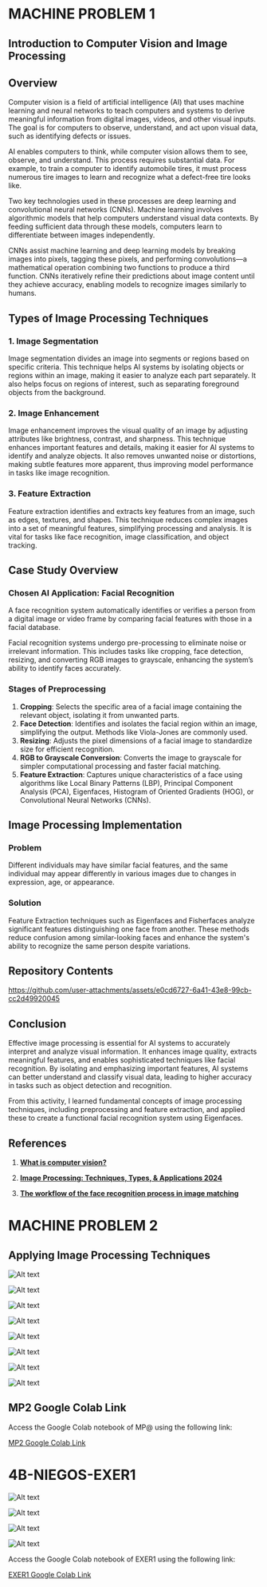 # **MACHINE PROBLEM 1** 

## Introduction to Computer Vision and Image Processing

## Overview

Computer vision is a field of artificial intelligence (AI) that uses machine learning and neural networks to teach computers and systems to derive meaningful information from digital images, videos, and other visual inputs. The goal is for computers to observe, understand, and act upon visual data, such as identifying defects or issues.

AI enables computers to think, while computer vision allows them to see, observe, and understand. This process requires substantial data. For example, to train a computer to identify automobile tires, it must process numerous tire images to learn and recognize what a defect-free tire looks like.

Two key technologies used in these processes are deep learning and convolutional neural networks (CNNs). Machine learning involves algorithmic models that help computers understand visual data contexts. By feeding sufficient data through these models, computers learn to differentiate between images independently.

CNNs assist machine learning and deep learning models by breaking images into pixels, tagging these pixels, and performing convolutions—a mathematical operation combining two functions to produce a third function. CNNs iteratively refine their predictions about image content until they achieve accuracy, enabling models to recognize images similarly to humans.

## Types of Image Processing Techniques

### 1. Image Segmentation

Image segmentation divides an image into segments or regions based on specific criteria. This technique helps AI systems by isolating objects or regions within an image, making it easier to analyze each part separately. It also helps focus on regions of interest, such as separating foreground objects from the background.

### 2. Image Enhancement

Image enhancement improves the visual quality of an image by adjusting attributes like brightness, contrast, and sharpness. This technique enhances important features and details, making it easier for AI systems to identify and analyze objects. It also removes unwanted noise or distortions, making subtle features more apparent, thus improving model performance in tasks like image recognition.

### 3. Feature Extraction

Feature extraction identifies and extracts key features from an image, such as edges, textures, and shapes. This technique reduces complex images into a set of meaningful features, simplifying processing and analysis. It is vital for tasks like face recognition, image classification, and object tracking.

## Case Study Overview

### Chosen AI Application: Facial Recognition

A face recognition system automatically identifies or verifies a person from a digital image or video frame by comparing facial features with those in a facial database.

Facial recognition systems undergo pre-processing to eliminate noise or irrelevant information. This includes tasks like cropping, face detection, resizing, and converting RGB images to grayscale, enhancing the system’s ability to identify faces accurately.

### Stages of Preprocessing

1. **Cropping**: Selects the specific area of a facial image containing the relevant object, isolating it from unwanted parts.
2. **Face Detection**: Identifies and isolates the facial region within an image, simplifying the output. Methods like Viola-Jones are commonly used.
3. **Resizing**: Adjusts the pixel dimensions of a facial image to standardize size for efficient recognition.
4. **RGB to Grayscale Conversion**: Converts the image to grayscale for simpler computational processing and faster facial matching.
5. **Feature Extraction**: Captures unique characteristics of a face using algorithms like Local Binary Patterns (LBP), Principal Component Analysis (PCA), Eigenfaces, Histogram of Oriented Gradients (HOG), or Convolutional Neural Networks (CNNs).

## Image Processing Implementation

### Problem

Different individuals may have similar facial features, and the same individual may appear differently in various images due to changes in expression, age, or appearance.

### Solution

Feature Extraction techniques such as Eigenfaces and Fisherfaces analyze significant features distinguishing one face from another. These methods reduce confusion among similar-looking faces and enhance the system's ability to recognize the same person despite variations.

## Repository Contents

https://github.com/user-attachments/assets/e0cd6727-6a41-43e8-99cb-cc2d49920045

## Conclusion

Effective image processing is essential for AI systems to accurately interpret and analyze visual information. It enhances image quality, extracts meaningful features, and enables sophisticated techniques like facial recognition. By isolating and emphasizing important features, AI systems can better understand and classify visual data, leading to higher accuracy in tasks such as object detection and recognition.

From this activity, I learned fundamental concepts of image processing techniques, including preprocessing and feature extraction, and applied these to create a functional facial recognition system using Eigenfaces.

## References

1. **[What is computer vision?](https://www.ibm.com/topics/computer-vision#:~:text=Computer%20vision%20is%20a%20field,they%20see%20defects%20or%20issues)**  
 

2. **[Image Processing: Techniques, Types, & Applications 2024](https://www.v7labs.com/blog/image-processing-guide)**  


3. **[The workflow of the face recognition process in image matching](https://it.telkomuniversity.ac.id/en/the-workflow-of-the-face-recognition-process)**  


# **MACHINE PROBLEM 2**

## Applying Image Processing Techniques

![Alt text](4B-NIEGOS-MP2/PPT/Screenshot%202024-09-09%20221606.png)

![Alt text](4B-NIEGOS-MP2/PPT/Screenshot%202024-09-09%20221614.png)

![Alt text](4B-NIEGOS-MP2/PPT/Screenshot%202024-09-09%20221622.png)

![Alt text](4B-NIEGOS-MP2/PPT/Screenshot%202024-09-09%20221629.png)

![Alt text](4B-NIEGOS-MP2/PPT/Screenshot%202024-09-09%20221641.png)

![Alt text](4B-NIEGOS-MP2/PPT/Screenshot%202024-09-09%20221647.png)

![Alt text](4B-NIEGOS-MP2/PPT/Screenshot%202024-09-09%20221654.png)

![Alt text](4B-NIEGOS-MP2/PPT/Screenshot%202024-09-09%20221700.png)

## MP2 Google Colab Link

Access the Google Colab notebook of MP@ using the following link:

[MP2 Google Colab Link](https://colab.research.google.com/drive/16K4wTtSwAonYZo1GGsbcwrlnU6dC9PRk?usp=sharing)

# 4B-NIEGOS-EXER1

![Alt text](4B-NIEGOS-EXER1/pdf%20contents/4B-NIEGOS-EXER1_page-0001.jpg)

![Alt text](4B-NIEGOS-EXER1/pdf%20contents/4B-NIEGOS-EXER1_page-0002.jpg)

![Alt text](4B-NIEGOS-EXER1/pdf%20contents/4B-NIEGOS-EXER1_page-0003.jpg)

![Alt text](4B-NIEGOS-EXER1/pdf%20contents/4B-NIEGOS-EXER1_page-0004.jpg)

Access the Google Colab notebook of EXER1 using the following link:

[EXER1 Google Colab Link](https://colab.research.google.com/drive/1D6sseuwpondppx_-ZxkIvJtjRpnKcvia?usp=sharing) 

